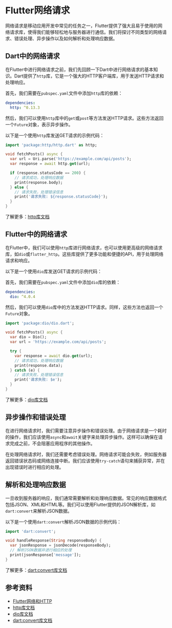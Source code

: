 # Flutter网络请求

网络请求是移动应用开发中常见的任务之一，Flutter提供了强大且易于使用的网络请求库，使得我们能够轻松地与服务器进行通信。我们将探讨不同类型的网络请求、错误处理、异步操作以及如何解析和处理响应数据。

## Dart中的网络请求

在Flutter中进行网络请求之前，我们先回顾一下Dart中进行网络请求的基本知识。Dart提供了`http`库，它是一个强大的HTTP客户端库，用于发送HTTP请求和处理响应。

首先，我们需要在`pubspec.yaml`文件中添加`http`库的依赖：

```yaml
dependencies:
  http: ^0.13.3
```

然后，我们可以使用`http`库中的`get`或`post`等方法发送HTTP请求。这些方法返回一个`Future`对象，表示异步操作。

以下是一个使用`http`库发送GET请求的示例代码：

```dart
import 'package:http/http.dart' as http;

void fetchPosts() async {
  var url = Uri.parse('https://example.com/api/posts');
  var response = await http.get(url);

  if (response.statusCode == 200) {
    // 请求成功，处理响应数据
    print(response.body);
  } else {
    // 请求失败，处理错误信息
    print('请求失败: ${response.statusCode}');
  }
}
```

了解更多：[http库文档](https://pub.dev/packages/http)

## Flutter中的网络请求

在Flutter中，我们可以使用`http`库进行网络请求，也可以使用更高级的网络请求库，如`dio`或`flutter_http`。这些库提供了更多功能和便捷的API，用于处理网络请求和响应。

以下是一个使用`dio`库发送GET请求的示例代码：

首先，我们需要在`pubspec.yaml`文件中添加`dio`库的依赖：

```yaml
dependencies:
  dio: ^4.0.4
```

然后，我们可以使用`dio`库中的方法发送HTTP请求。同样，这些方法也返回一个`Future`对象。

```dart
import 'package:dio/dio.dart';

void fetchPosts() async {
  var dio = Dio();
  var url = 'https://example.com/api/posts';

  try {
    var response = await dio.get(url);
    // 请求成功，处理响应数据
    print(response.data);
  } catch (e) {
    // 请求失败，处理错误信息
    print('请求失败: $e');
  }
}
```

了解更多：[dio库文档](https://pub.dev/packages/dio)

## 异步操作和错误处理

在进行网络请求时，我们需要注意异步操作和错误处理。由于网络请求是一个耗时的操作，我们应该使用`async`和`await`关键字来处理异步操作。这样可以确保在请求完成之前，不会阻塞应用程序的其他操作。

在处理网络请求时，我们还需要考虑错误处理。网络请求可能会失败，例如服务器返回错误状态码或网络连接中断。我们应该使用`try-catch`语句来捕获异常，并在出现错误时进行相应的处理。

## 解析和处理响应数据

一旦收到服务器的响应，我们通常需要解析和处理响应数据。常见的响应数据格式包括JSON、XML和HTML等。我们可以使用Flutter提供的JSON解析库，如`dart:convert`来解析JSON数据。

以下是一个使用`dart:convert`解析JSON数据的示例代码：

```dart
import 'dart:convert';

void handleResponse(String responseBody) {
  var jsonResponse = jsonDecode(responseBody);
  // 解析JSON数据并进行相应的处理
  print(jsonResponse['message']);
}
```

了解更多：[dart:convert库文档](https://api.flutter.dev/flutter/dart-convert/dart-convert-library.html)

## 参考资料


- [Flutter网络和HTTP](https://flutter.dev/docs/development/data-and-backend/networking)
- [http库文档](https://pub.dev/packages/http)
- [dio库文档](https://pub.dev/packages/dio)
- [dart:convert库文档](https://api.flutter.dev/flutter/dart-convert/dart-convert-library.html)